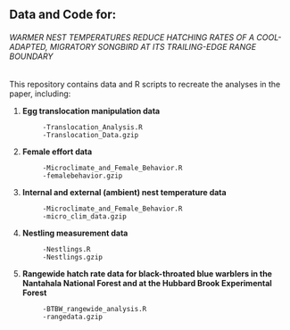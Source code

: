 ## Data and Code for:

###### WARMER NEST TEMPERATURES REDUCE HATCHING RATES OF A COOL-ADAPTED, MIGRATORY SONGBIRD AT ITS TRAILING-EDGE RANGE BOUNDARY

This repository contains data and R scripts to recreate the analyses in the paper, including:

1. **Egg translocation manipulation data**

            -Translocation_Analysis.R
            -Translocation_Data.gzip
            
3. **Female effort data**
            
            -Microclimate_and_Female_Behavior.R
            -femalebehavior.gzip
            

4. **Internal and external (ambient) nest temperature data**

            -Microclimate_and_Female_Behavior.R
            -micro_clim_data.gzip

5. **Nestling measurement data**

            -Nestlings.R
            -Nestlings.gzip

6. **Rangewide hatch rate data for black-throated blue warblers in the Nantahala National Forest and at the Hubbard Brook Experimental Forest**

            -BTBW_rangewide_analysis.R
            -rangedata.gzip



